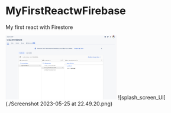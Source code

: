 # MyFirstReactwFirebase
My first react with Firestore 

<img src="/Screenshot 2023-05-25 at 22.49.20.png" width="300">
![splash_screen_UI](./Screenshot 2023-05-25 at 22.49.20.png)
